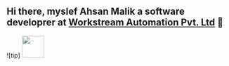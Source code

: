 ## Hi there, myslef **Ahsan Malik** __a software developrer__ at [Workstream Automation Pvt. Ltd](https://workstreamautomation.com) 👋

![tip]
<img src="https://i.imgur.com/74JgjpV.jpeg" style="height: 50px; width: 50px;"/>

